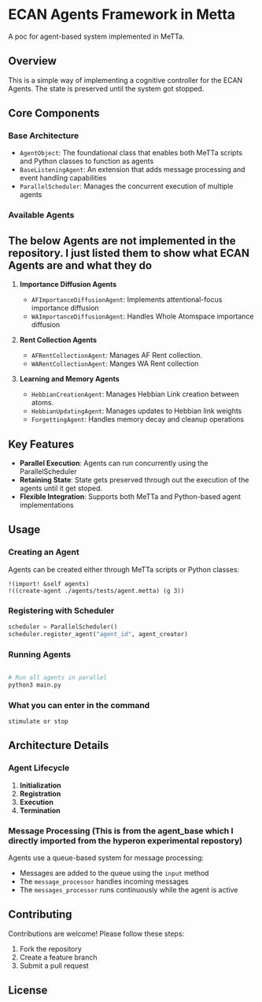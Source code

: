 # ECAN Agents Framework in Metta

A poc for agent-based system implemented in MeTTa.

## Overview

This is a simple way of implementing a cognitive controller for the ECAN Agents. The state is preserved until the system got stopped.

## Core Components

### Base Architecture

- `AgentObject`: The foundational class that enables both MeTTa scripts and Python classes to function as agents
- `BaseListeningAgent`: An extension that adds message processing and event handling capabilities
- `ParallelScheduler`: Manages the concurrent execution of multiple agents

### Available Agents

## The below Agents are not implemented in the repository. I just listed them to show what ECAN Agents are and what they do

1. **Importance Diffusion Agents**
   - `AFImportanceDiffusionAgent`: Implements attentional-focus importance diffusion
   - `WAImportanceDiffusionAgent`: Handles Whole Atomspace importance diffusion

2. **Rent Collection Agents**
   - `AFRentCollectionAgent`: Manages AF Rent collection.
   - `WARentCollectionAgent`: Manges WA Rent collection

3. **Learning and Memory Agents**
   - `HebbianCreationAgent`: Manages Hebbian Link creation between atoms.
   - `HebbianUpdatingAgent`: Manages updates to Hebbian link weights
   - `ForgettingAgent`: Handles memory decay and cleanup operations

## Key Features

- **Parallel Execution**: Agents can run concurrently using the ParallelScheduler
- **Retaining State**: State gets preserved through out the execution of the agents until it get stoped.
- **Flexible Integration**: Supports both MeTTa and Python-based agent implementations

## Usage

### Creating an Agent

Agents can be created either through MeTTa scripts or Python classes:

```metta
!(import! &self agents)
!((create-agent ./agents/tests/agent.metta) (g 3))
```

### Registering with Scheduler

```python
scheduler = ParallelScheduler()
scheduler.register_agent("agent_id", agent_creator)
```

### Running Agents

```python

# Run all agents in parallel
python3 main.py
```

### What you can enter in the command

```
stimulate or stop
```

## Architecture Details

### Agent Lifecycle

1. **Initialization**
2. **Registration**
3. **Execution**
4. **Termination**

### Message Processing (This is from the agent_base which I directly imported from the hyperon experimental repostory)


Agents use a queue-based system for message processing:
- Messages are added to the queue using the `input` method
- The `message_processor` handles incoming messages
- The `messages_processor` runs continuously while the agent is active

## Contributing

Contributions are welcome! Please follow these steps:
1. Fork the repository
2. Create a feature branch
3. Submit a pull request

## License


